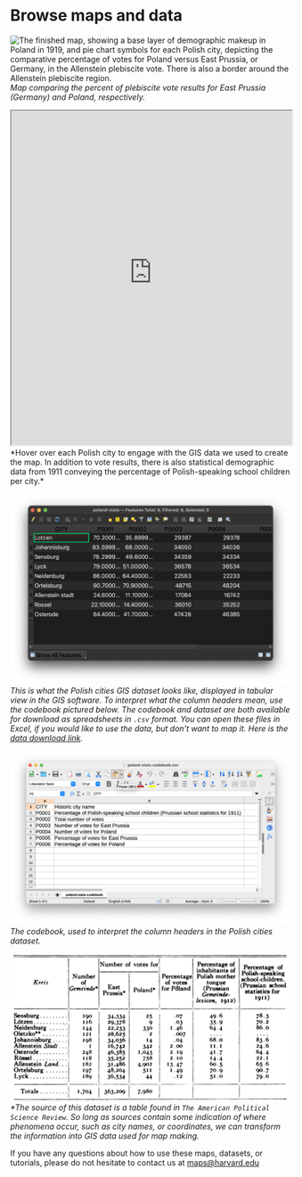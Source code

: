 # Browse maps and data

![The finished map, showing a base layer of demographic makeup in Poland in 1919, and pie chart symbols for each Polish city, depicting the comparative percentage of votes for Poland versus East Prussia, or Germany, in the Allenstein plebiscite vote. There is also a border around the Allenstein plebiscite region.](media/MAP.png)
*Map comparing the percent of plebiscite vote results for East Prussia (Germany) and Poland, respectively.*

<iframe title="Interactive map of the Polish cities statistical data. Hovering over each city reveals information about the city." src="https://harvardmapcollection.github.io/classes/gened1140/fall-2022/assignment/demo/polish-cities/" width="100%" height="600px"></iframe>
*Hover over each Polish city to engage with the GIS data we used to create the map. In addition to vote results, there is also statistical demographic data from 1911 conveying the percentage of Polish-speaking school children per city.*

![A screenshot of the tabular data, each row showing a Polish city, and each column containing statistical information about that city](media/2-4.png)
*This is what the Polish cities GIS dataset looks like, displayed in tabular view in the GIS software. To interpret what the column headers mean, use the codebook pictured below. The codebook and dataset are both available for download as spreadsheets in `.csv` format. You can open these files in Excel, if you would like to use the data, but don't want to map it. Here is the [data download link](https://drive.google.com/file/d/1cKUtwbPIaWjvI_a_zD-Su_fItkA9u5UT/view?usp=sharing).*

![A screenshot of the data codebook, where one column the table is the dataset field header, and another column is the human readable description of what that column represents. For example, P0001 translates into Percent of Polish-speaking school children.](media/2-13.png)
*The codebook, used to interpret the column headers in the Polish cities dataset.*

![A screenshot of the book this dataset was derived from](media/book-table.png)
_*The source of this dataset is a table found in `The American Political Science Review`. So long as sources contain some indication of where phenomena occur, such as city names, or coordinates, we can transform the information into GIS data used for map making._ 

If you have any questions about how to use these maps, datasets, or tutorials, please do not hesitate to contact us at [maps@harvard.edu](mailto:maps@harvard.edu)